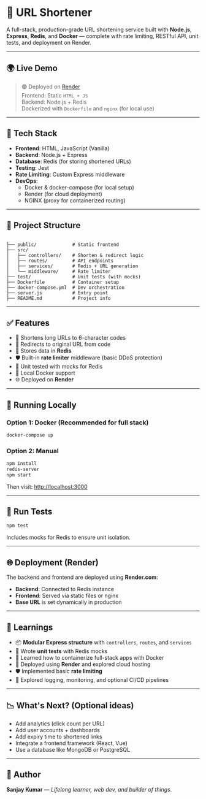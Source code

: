 # 🔗 URL Shortener

A full-stack, production-grade URL shortening service built with **Node.js**, **Express**, **Redis**, and **Docker** — complete with rate limiting, RESTful API, unit tests, and deployment on Render.

---

## 🌍 Live Demo

> 🟢 Deployed on [Render](https://url-shortern-9qxj.onrender.com/)  
> Frontend: Static `HTML + JS`  
> Backend: Node.js + Redis  
> Dockerized with `Dockerfile` and `nginx` (for local use)

---

## 🧰 Tech Stack

- **Frontend**: HTML, JavaScript (Vanilla)
- **Backend**: Node.js + Express
- **Database**: Redis (for storing shortened URLs)
- **Testing**: Jest
- **Rate Limiting**: Custom Express middleware
- **DevOps**:
  - Docker & docker-compose (for local setup)
  - Render (for cloud deployment)
  - NGINX (proxy for containerized routing)

---

## 📁 Project Structure

```

├── public/             # Static frontend
├── src/
│   ├── controllers/    # Shorten & redirect logic
│   ├── routes/         # API endpoints
│   ├── services/       # Redis + URL generation
│   └── middleware/     # Rate limiter
├── test/               # Unit tests (with mocks)
├── Dockerfile          # Container setup
├── docker-compose.yml  # Dev orchestration
├── server.js           # Entry point
├── README.md           # Project info

````

---

## ✅ Features

- 🔗 Shortens long URLs to 6-character codes
- 🚀 Redirects to original URL from code
- 🧠 Stores data in **Redis**
- 🛡️ Built-in **rate limiter** middleware (basic DDoS protection)
- 🧪 Unit tested with mocks for Redis
- 🐳 Local Docker support
- 🌐 Deployed on **Render**

---

## 🚀 Running Locally

### Option 1: Docker (Recommended for full stack)

```bash
docker-compose up
````

### Option 2: Manual

```bash
npm install
redis-server
npm start
```

Then visit: [http://localhost:3000](http://localhost:3000)

---

## 🧪 Run Tests

```bash
npm test
```

Includes mocks for Redis to ensure unit isolation.

---

## 🌐 Deployment (Render)

The backend and frontend are deployed using **Render.com**:

* **Backend**: Connected to Redis instance
* **Frontend**: Served via static files or nginx
* **Base URL** is set dynamically in production

---

## 📌 Learnings

* 📦 **Modular Express structure** with `controllers`, `routes`, and `services`
* 🧪 Wrote **unit tests** with Redis mocks
* 🐳 Learned how to containerize full-stack apps with Docker
* 🚀 Deployed using **Render** and explored cloud hosting
* 🛡️ Implemented basic **rate limiting**
* 🌱 Explored logging, monitoring, and optional CI/CD pipelines

---

## 📉 What's Next? (Optional ideas)

* Add analytics (click count per URL)
* Add user accounts + dashboards
* Add expiry time to shortened links
* Integrate a frontend framework (React, Vue)
* Use a database like MongoDB or PostgreSQL

---

## 🙌 Author

**Sanjay Kumar** — *Lifelong learner, web dev, and builder of things.*
